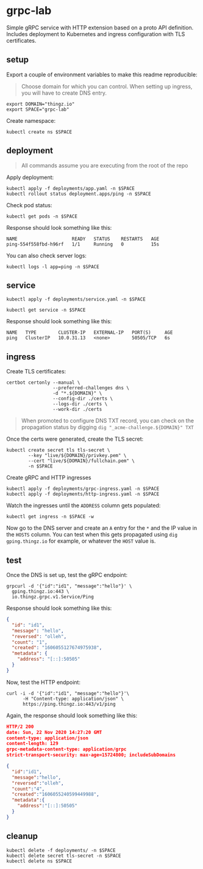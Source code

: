 # grpc-lab

Simple gRPC service with HTTP extension based on a proto API definition. Includes deployment to Kubernetes and ingress configuration with TLS certificates. 

## setup

Export a couple of environment variables to make this readme reproducible:

> Choose domain for which you can control. When setting up ingress, you will have to create DNS entry. 

```shell
export DOMAIN="thingz.io"
export SPACE="grpc-lab"
```

Create namespace:

```shell
kubectl create ns $SPACE
```

## deployment 

> All commands assume you are executing from the root of the repo

Apply deployment:

```shell
kubectl apply -f deployments/app.yaml -n $SPACE
kubectl rollout status deployment.apps/ping -n $SPACE
```

Check pod status: 

```shell
kubectl get pods -n $SPACE
```

Response should look something like this:

```shell
NAME                    READY   STATUS    RESTARTS   AGE
ping-554f558fbd-h96rf   1/1     Running   0          15s
```

You can also check server logs:

```shell
kubectl logs -l app=ping -n $SPACE 
```

## service 

```shell
kubectl apply -f deployments/service.yaml -n $SPACE
```

```shell
kubectl get service -n $SPACE
```

Response should look something like this: 

```shell
NAME   TYPE        CLUSTER-IP   EXTERNAL-IP   PORT(S)     AGE
ping   ClusterIP   10.0.31.13   <none>        50505/TCP   6s
```

## ingress 

Create TLS certificates:

```shell
certbot certonly --manual \
                 --preferred-challenges dns \
                 -d "*.${DOMAIN}" \
                 --config-dir ./certs \
                 --logs-dir ./certs \
                 --work-dir ./certs
```

> When promoted to configure DNS TXT record, you can check on the propagation status by digging `dig "_acme-challenge.${DOMAIN}" TXT`

Once the certs were generated, create the TLS secret:

```shell
kubectl create secret tls tls-secret \
		--key "live/${DOMAIN}/privkey.pem" \
		--cert "live/${DOMAIN}/fullchain.pem" \
		-n $SPACE 
```

Create gRPC and HTTP ingresses

```shell
kubectl apply -f deployments/grpc-ingress.yaml -n $SPACE
kubectl apply -f deployments/http-ingress.yaml -n $SPACE
```

Watch the ingresses until the `ADDRESS` column gets populated:

```shell
kubectl get ingress -n $SPACE -w
```

Now go to the DNS server and create an `A` entry for the `*` and the IP value in the `HOSTS` column. You can test when this gets propagated using `dig gping.thingz.io` for example, or whatever the `HOST` value is.

## test

Once the DNS is set up, test the gRPC endpoint:

```shell
grpcurl -d '{"id":"id1", "message":"hello"}' \
  gping.thingz.io:443 \
  io.thingz.grpc.v1.Service/Ping
```

Response should look something like this:

```json
{
  "id": "id1",
  "message": "hello",
  "reversed": "olleh",
  "count": "1",
  "created": "1606055127674975938",
  "metadata": {
    "address": "[::]:50505"
  }
}
```

Now, test the HTTP endpoint: 

```shell
curl -i -d '{"id":"id1", "message":"hello"}'\
      -H "Content-type: application/json" \
      https://ping.thingz.io:443/v1/ping
```

Again, the response should look something like this:

```json
HTTP/2 200
date: Sun, 22 Nov 2020 14:27:20 GMT
content-type: application/json
content-length: 129
grpc-metadata-content-type: application/grpc
strict-transport-security: max-age=15724800; includeSubDomains

{
  "id":"id1",
  "message":"hello",
  "reversed":"olleh",
  "count":"4",
  "created":"1606055240599449988",
  "metadata":{
    "address":"[::]:50505"
  }
}
```

## cleanup 

```shell
kubectl delete -f deployments/ -n $SPACE
kubectl delete secret tls-secret -n $SPACE 
kubectl delete ns $SPACE
```
